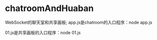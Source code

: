 # chatroomAndHuaban
WebSocket的聊天室和共享画板;
app.js是chatroom的入口程序：node app.js

01.js是共享画板的入口程序：node 01.js
